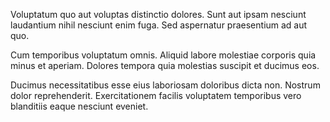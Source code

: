 Voluptatum quo aut voluptas distinctio dolores. Sunt aut ipsam nesciunt laudantium nihil nesciunt enim fuga. Sed aspernatur praesentium ad aut quo.
 Cum temporibus voluptatum omnis. Aliquid labore molestiae corporis quia minus et aperiam. Dolores tempora quia molestias suscipit et ducimus eos.
 Ducimus necessitatibus esse eius laboriosam doloribus dicta non. Nostrum dolor reprehenderit. Exercitationem facilis voluptatem temporibus vero blanditiis eaque nesciunt eveniet.
